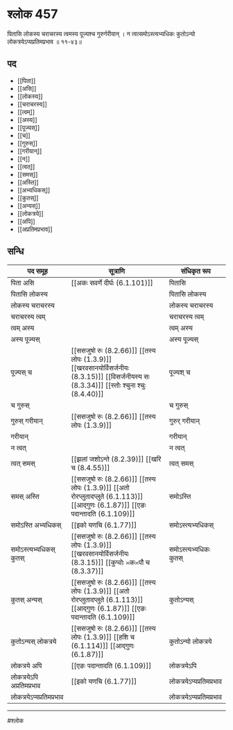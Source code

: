 # श्लोक 457

पितासि लोकस्य चराचरस्य
त्वमस्य पूज्यश्च गुरुर्गरीयान् ।
न त्वत्समोऽस्त्यभ्यधिकः कुतोऽन्यो
लोकत्रयेऽप्यप्रतिमप्रभाव ॥ ११-४३॥


## पद 

- [[पिता]]
- [[असि]]
- [[लोकस्य]]
- [[चराचरस्य]]
- [[त्वम्]]
- [[अस्य]]
- [[पूज्यस्]]
- [[च]]
- [[गुरुस्]]
- [[गरीयान्]]
- [[न]]
- [[त्वत्]]
- [[समस्]]
- [[अस्ति]]
- [[अभ्यधिकस्]]
- [[कुतस्]]
- [[अन्यस्]]
- [[लोकत्रये]]
- [[अपि]]
- [[अप्रतिमप्रभाव]]

## सन्धि

| पद समूह | सूत्राणि | संधिकृत रूप |
| ----- | ----- | ----- |
| पिता असि |  [[अकः सवर्णे दीर्घः (6.1.101)]] | पितासि |
| पितासि लोकस्य |  | पितासि लोकस्य |
| लोकस्य चराचरस्य |  | लोकस्य चराचरस्य |
| चराचरस्य त्वम् |  | चराचरस्य त्वम् |
| त्वम् अस्य |  | त्वम् अस्य |
| अस्य पूज्यस् |  | अस्य पूज्यस् |
| पूज्यस् च |  [[ससजुषो रुः (8.2.66)]] [[तस्य लोपः (1.3.9)]] [[खरवसानयोर्विसर्जनीयः (8.3.15)]] [[विसर्जनीयस्य सः (8.3.34)]] [[स्तोः श्चुना श्चुः (8.4.40)]] | पूज्यश् च |
| च गुरुस् |  | च गुरुस् |
| गुरुस् गरीयान् |  [[ससजुषो रुः (8.2.66)]] [[तस्य लोपः (1.3.9)]] | गुरुर् गरीयान् |
| गरीयान् |  | गरीयान् |
| न त्वत् |  | न त्वत् |
| त्वत् समस् |  [[झलां जशोऽन्ते (8.2.39)]] [[खरि च (8.4.55)]] | त्वत् समस् |
| समस् अस्ति |  [[ससजुषो रुः (8.2.66)]] [[तस्य लोपः (1.3.9)]] [[अतो रोरप्लुतादप्लुते (6.1.113)]] [[आद्गुणः (6.1.87)]] [[एङः पदान्तादति (6.1.109)]] | समोऽस्ति |
| समोऽस्ति अभ्यधिकस् |  [[इको यणचि (6.1.77)]] | समोऽस्त्यभ्यधिकस् |
| समोऽस्त्यभ्यधिकस् कुतस् |  [[ससजुषो रुः (8.2.66)]] [[तस्य लोपः (1.3.9)]] [[खरवसानयोर्विसर्जनीयः (8.3.15)]] [[कुप्वोः ≍क≍पौ च (8.3.37)]] | समोऽस्त्यभ्यधिकः कुतस् |
| कुतस् अन्यस् |  [[ससजुषो रुः (8.2.66)]] [[तस्य लोपः (1.3.9)]] [[अतो रोरप्लुतादप्लुते (6.1.113)]] [[आद्गुणः (6.1.87)]] [[एङः पदान्तादति (6.1.109)]] | कुतोऽन्यस् |
| कुतोऽन्यस् लोकत्रये |  [[ससजुषो रुः (8.2.66)]] [[तस्य लोपः (1.3.9)]] [[हशि च (6.1.114)]] [[आद्गुणः (6.1.87)]] | कुतोऽन्यो लोकत्रये |
| लोकत्रये अपि |  [[एङः पदान्तादति (6.1.109)]] | लोकत्रयेऽपि |
| लोकत्रयेऽपि अप्रतिमप्रभाव |  [[इको यणचि (6.1.77)]] | लोकत्रयेऽप्यप्रतिमप्रभाव |
| लोकत्रयेऽप्यप्रतिमप्रभाव |  | लोकत्रयेऽप्यप्रतिमप्रभाव |


---

#श्लोक